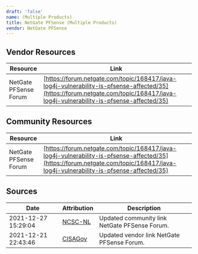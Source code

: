 ```yaml
---
draft: 'false'
name: (Multiple Products)
title: NetGate PFSense (Multiple Products)
vendor: NetGate PFSense
---
```


## Vendor Resources
| Resource | Link |
| --- | --- |
| NetGate PFSense Forum | [https://forum.netgate.com/topic/168417/java-log4j-vulnerability-is-pfsense-affected/35](https://forum.netgate.com/topic/168417/java-log4j-vulnerability-is-pfsense-affected/35) |

## Community Resources
| Resource | Link |
| --- | --- |
| NetGate PFSense Forum | [https://forum.netgate.com/topic/168417/java-log4j-vulnerability-is-pfsense-affected/35](https://forum.netgate.com/topic/168417/java-log4j-vulnerability-is-pfsense-affected/35) |


## Sources
| Date | Attribution | Description |
| --- | --- | --- |
| 2021-12-27 15:29:04 | [NCSC-NL](https://github.com/NCSC-NL/log4shell/blob/main/software/README.md) | Updated community link NetGate PFSense Forum.  |
| 2021-12-21 22:43:46 | [CISAGov](https://raw.githubusercontent.com/cisagov/log4j-affected-db/develop/README.md) | Updated vendor link NetGate PFSense Forum.  |
